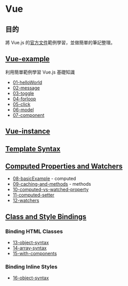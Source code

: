 # Vue
## 目的

將 Vue.js 的[官方文件](https://vuejs.org/v2/guide/)範例學習，並做簡單的筆記整理。

## [Vue-example](https://github.com/hunterliu1003/myfirstVue/tree/master/example/01-vue-example)
利用簡單範例學習 Vue.js 基礎知識
- [01-helloWorld](https://github.com/hunterliu1003/myfirstVue/tree/master/example/01-vue-example/01-helloWorld)
- [02-message](https://github.com/hunterliu1003/myfirstVue/tree/master/example/01-vue-example/02-message)
- [03-toggle](https://github.com/hunterliu1003/myfirstVue/tree/master/example/01-vue-example/03-toggle)
- [04-forloop](https://github.com/hunterliu1003/myfirstVue/tree/master/example/01-vue-example/04-forloop)
- [05-click](https://github.com/hunterliu1003/myfirstVue/tree/master/example/01-vue-example/05-click)
- [06-model](https://github.com/hunterliu1003/myfirstVue/tree/master/example/01-vue-example/06-model)
- [07-component](https://github.com/hunterliu1003/myfirstVue/tree/master/example/01-vue-example/07-component)


## [Vue-instance](https://github.com/hunterliu1003/myfirstVue/blob/master/vue-instance.md)

## [Template Syntax](https://github.com/hunterliu1003/myfirstVue/blob/master/vue-template-syntax.md)

## [Computed Properties and Watchers](https://github.com/hunterliu1003/myfirstVue/tree/master/example/02-computed-properties-and-watchers)

- [08-basicExample](https://github.com/hunterliu1003/myfirstVue/tree/master/example/02-computed-properties-and-watchers/08-basicExample) - computed
- [09-caching-and-methods](https://github.com/hunterliu1003/myfirstVue/tree/master/example/02-computed-properties-and-watchers/09-caching-and-methods) - methods
- [10-computed-vs-watched-property](https://github.com/hunterliu1003/myfirstVue/tree/master/example/02-computed-properties-and-watchers/10-computed-vs-watched-property)
- [11-computed-setter](https://github.com/hunterliu1003/myfirstVue/tree/master/example/02-computed-properties-and-watchers/11-computed-setter)
- [12-watchers](https://github.com/hunterliu1003/myfirstVue/tree/master/example/02-computed-properties-and-watchers/12-watchers)


## [Class and Style Bindings](https://github.com/hunterliu1003/myfirstVue/tree/master/example/03-class-and-style-binding)

### Binding HTML Classes

- [13-object-syntax](https://github.com/hunterliu1003/myfirstVue/tree/master/example/03-class-and-style-binding/01-binding-html-classes/13-object-syntax)
- [14-array-syntax](https://github.com/hunterliu1003/myfirstVue/tree/master/example/03-class-and-style-binding/01-binding-html-classes/14-array-syntax)
- [15-with-components](https://github.com/hunterliu1003/myfirstVue/tree/master/example/03-class-and-style-binding/01-binding-html-classes/15-with-components)

### Binding Inline Styles

- [16-object-syntax](https://github.com/hunterliu1003/myfirstVue/tree/master/example/03-class-and-style-binding/01-binding-inline-styles/16-object-syntax)